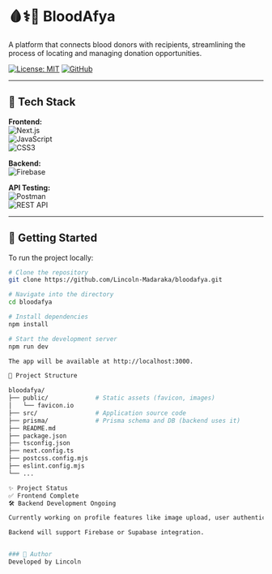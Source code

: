 # 🩸⚕️🏥 BloodAfya

A platform that connects blood donors with recipients, streamlining the process of locating and managing donation opportunities.

[![License: MIT](https://img.shields.io/badge/License-MIT-green.svg)](LICENSE)
[![GitHub](https://img.shields.io/badge/-@Lincoln--Madaraka-181717?logo=github)](https://github.com/Lincoln-Madaraka)

---

## 🧪 Tech Stack

**Frontend:**  
![Next.js](https://img.shields.io/badge/-Next.js-000000?logo=next.js&logoColor=white)  
![JavaScript](https://img.shields.io/badge/-JavaScript-F7DF1E?logo=javascript&logoColor=black)  
![CSS3](https://img.shields.io/badge/-CSS3-1572B6?logo=css3&logoColor=white)

**Backend:**  
![Firebase](https://img.shields.io/badge/-Firebase-FFCA28?logo=firebase&logoColor=black)  

**API Testing:**  
![Postman](https://img.shields.io/badge/-Postman-FF6C37?logo=postman&logoColor=white)  
![REST API](https://img.shields.io/badge/-REST%20API-25A162?logo=api&logoColor=white)

---


## 🚀 Getting Started

To run the project locally:

```bash
# Clone the repository
git clone https://github.com/Lincoln-Madaraka/bloodafya.git

# Navigate into the directory
cd bloodafya

# Install dependencies
npm install

# Start the development server
npm run dev

The app will be available at http://localhost:3000.

📁 Project Structure 

bloodafya/
├── public/             # Static assets (favicon, images)
│   └── favicon.io
├── src/                # Application source code
├── prisma/             # Prisma schema and DB (backend uses it)
├── README.md
├── package.json
├── tsconfig.json
├── next.config.ts
├── postcss.config.mjs
├── eslint.config.mjs
└── ...

✨ Project Status
✅ Frontend Complete
🛠️ Backend Development Ongoing

Currently working on profile features like image upload, user authentication, and secure storage.

Backend will support Firebase or Supabase integration.


### 🙌 Author  
Developed by Lincoln 
